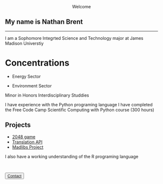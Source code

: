 <center> Welcome </center>

## My name is Nathan Brent 
---
I am a Sophomore Integrted Science and Technology major at James Madison Universtiy

# Concentrations

 - Energy Sector

 - Environment Sector

Minor in Honors Interdisciplinary Studdies

I have experience with the Python programing language
I have completed the Free Code Camp Scientific Computing with Python course (300 hours)

## Projects

 - [2048 game](https://github.com/brentnm/2048_phthon)
 - [Translation API](https://github.com/brentnm/Tranlation-API)
 - [Madlibs Project](https://github.com/brentnm/Madlib-Project)

I also have a working understanding of the R programing language

<p>&nbsp;</p>

<button type="button" name="button" class="btn-blue">[Contact](https://brentnm.github.io/)</button>
